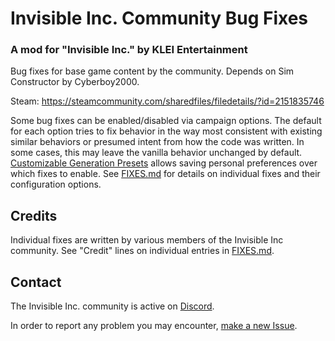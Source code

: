 # Invisible Inc. Community Bug Fixes
### A mod for "Invisible Inc." by KLEI Entertainment

Bug fixes for base game content by the community. Depends on Sim Constructor by Cyberboy2000.

Steam: https://steamcommunity.com/sharedfiles/filedetails/?id=2151835746

Some bug fixes can be enabled/disabled via campaign options.
The default for each option tries to fix behavior in the way most consistent with existing similar
behaviors or presumed intent from how the code was written. In some cases, this may leave the
vanilla behavior unchanged by default.
[Customizable Generation Presets](https://steamcommunity.com/sharedfiles/filedetails/?id=1631664146)
allows saving personal preferences over which fixes to enable.
See [FIXES.md](FIXES.md) for details on individual fixes and their configuration options.

## Credits

Individual fixes are written by various members of the Invisible Inc community. See
"Credit" lines on individual entries in [FIXES.md](FIXES.md).

## Contact

The Invisible Inc. community is active on [Discord](https://discord.gg/aQrXEse).

In order to report any problem you may encounter, [make a new Issue][issues].

[issues]: https://github.com/InvisibleInc-CommunityBugFixes/issues
